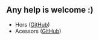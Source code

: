 Any help is welcome :)
----------------------
* Hors ([GitHub](https://github.com/horsicq))  
* Acessors ([GitHub](https://github.com/acessors))
